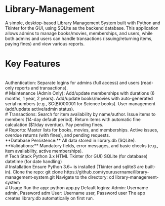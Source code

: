 # Library-Management
A simple, desktop-based Library Management System built with Python and Tkinter for the GUI, using SQLite as the backend database. This application allows admins to manage books/movies, memberships, and users, while both admins and users can handle transactions (issuing/returning items, paying fines) and view various reports.
<br/>
# Key Features
<br/>
Authentication: Separate logins for admins (full access) and users (read-only reports and transactions).
<br/>
# Maintenance (Admin Only):
 Add/update memberships with durations (6 months, 1 year, 2 years).
 Add/update books/movies with auto-generated serial numbers (e.g., SC(B)000001 for Science books).
 User management (add/update active/admin status).
 <br/>
#  Transactions:
Search for item availability by name/author.
Issue items to members (14-day default period).
Return items with automatic fine calculation ($1/day overdue).
Pay pending fines.
<br/>
# Reports:
Master lists for books, movies, and memberships.
Active issues, overdue returns (with fines), and pending requests.
</br/>
**Database Persistence:** All data stored in library.db (SQLite).
<br/>
**Validations:** Mandatory fields, error messages, and basic checks (e.g., item availability, active memberships).
<br/>
# Tech Stack
Python 3.x
HTML
Tkinter (for GUI)
SQLite (for database)
datetime (for date handling)
</br>
# Installation
Ensure Python 3.6+ is installed (Tkinter and sqlite3 are built-in).
Clone the repo: git clone https://github.com/yourusername/library-management-system.git
Navigate to the directory: cd library-management-system
<br/>
# Usage
Run the app: python app.py
Default logins:
   Admin: Username admin, Password adm
   User: Username user, Password user
The app creates library.db automatically on first run.
